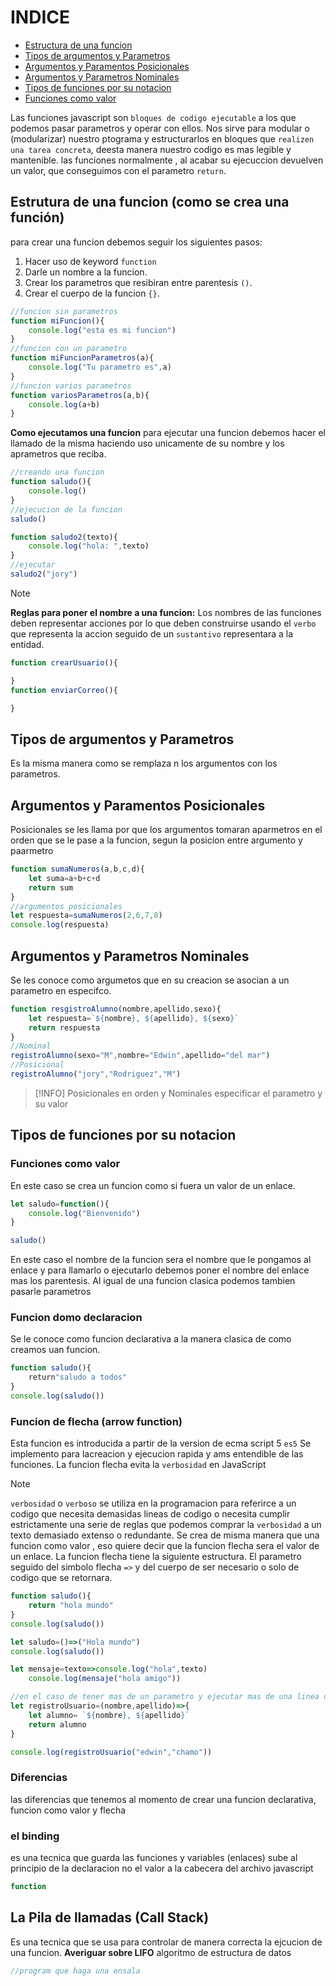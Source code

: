 # INDICE
- [Estructura de una funcion](#estrutura-de-una-funcion-como-se-crea-una-función)
- [Tipos de argumentos y Parametros](#tipos-de-argumentos-y-parametros)
- [Argumentos y Paramentos Posicionales](#argumentos-y-paramentos-posicionales)
- [Argumentos y Parametros Nominales](#argumentos-y-parametros-nominales)
- [Tipos de funciones por su notacion](#tipos-de-funciones-por-su-notacion)
- [Funciones como valor](#funciones-como-valor)


Las funciones javascript son `bloques de codigo ejecutable` a los que podemos pasar parametros y operar con ellos.
Nos sirve para modular o (modularizar) nuestro ptograma y estructurarlos en bloques que `realizen una tarea concreta`, deesta manera nuestro codigo es mas legible y mantenible.
las funciones normalmente , al acabar su ejecuccion devuelven un valor, que conseguimos con el parametro `return`.

## Estrutura de una funcion (como se crea una función)
para crear una funcion debemos seguir los siguientes pasos:
1. Hacer uso de keyword `function`
2. Darle un nombre a la funcion.
3. Crear los parametros que resibiran entre parentesis `()`.
4. Crear el cuerpo de la funcion `{}`.
```js
//funcion sin parametros
function miFuncion(){
    console.log("esta es mi funcion")
}
//funcion con un parametro
function miFuncionParametros(a){
    console.log("Tu parametro es",a)
}
//funcion varios parametros
function variosParametros(a,b){
    console.log(a+b)
}
```
**Como ejecutamos una funcion**
para ejecutar una funcion debemos hacer el llamado de la misma haciendo uso unicamente de su nombre y los aprametros que reciba.
```js
//creando una funcion
function saludo(){
    console.log()
}
//ejecucion de la funcion
saludo()

function saludo2(texto){
    console.log("hola: ",texto)
}
//ejecutar
saludo2("jory")
```

> [!NOTE]
> **Reglas para poner el nombre a una funcion:**
Los nombres de las funciones deben representar acciones por lo que deben construirse usando el `verbo` que representa la accion seguido de un `sustantivo` representara a la entidad.

```js
function crearUsuario(){

}
function enviarCorreo(){

}
```
## Tipos de argumentos y Parametros
Es la misma manera como se remplaza n los argumentos con los parametros.
## Argumentos y Paramentos Posicionales
Posicionales se les llama por que los argumentos tomaran aparmetros en el orden que se le pase a la funcion, segun la posicion entre argumento y paarmetro
```js
function sumaNumeros(a,b,c,d){
    let suma=a+b+c+d
    return sum
}
//argumentos posicionales
let respuesta=sumaNumeros(2,6,7,8)
console.log(respuesta)
```
## Argumentos y Parametros Nominales
Se les conoce como argumetos que en su creacion se asocian a un parametro en especifco.
```js
function resgistroAlumno(nombre,apellido,sexo){
    let respuesta=`${nombre}, ${apellido}, ${sexo}`
    return respuesta
}
//Nominal
registroAlumno(sexo="M",nombre="Edwin",apellido="del mar")
//Posicional
registroAlumno("jory","Rodriguez","M")
```

> [!INFO]
> Posicionales en orden y Nominales especificar el parametro y su valor

## Tipos de funciones por su notacion
### Funciones como valor
En este caso se crea un funcion como si fuera un valor de un enlace.
```js
let saludo=function(){
    console.log("Bienvenido")
}

saludo()
```
En este caso el nombre de la funcion sera el nombre que le pongamos al enlace y para llamarlo o ejecutarlo debemos poner el nombre del enlace mas los parentesis.
Al igual de una funcion clasica podemos tambien pasarle parametros

### Funcion domo declaracion
Se le conoce como funcion declarativa a la manera clasica de como creamos uan funcion.
```js
function saludo(){
    return"saludo a todos"
}
console.log(saludo())
```
### Funcion de flecha (arrow function)
Esta funcion es introducida a partir de la version de ecma script 5 `es5`
Se implemento para lacreacion y ejecucion rapida y ams entendible de las funciones.
La funcion flecha evita la `verbosidad` en JavaScript
> [!NOTE]
> `verbosidad` o `verboso` se utiliza en la programacion para referirce a un codigo que necesita demasidas lineas de codigo o necesita cumplir estrictamente una serie de reglas que podemos comprar la `verbosidad` a un texto demasiado extenso o redundante.
Se crea de misma manera que una funcion como valor , eso quiere decir que la funcion flecha sera el valor de un enlace.
La funcion flecha tiene la siguiente estructura.
El parametro seguido del simbolo flecha `=>`  y del cuerpo de ser necesario o solo de codigo que se retornara.
```js
function saludo(){
    return "hola mundo"
}
console.log(saludo())

let saludo=()=>("Hola mundo")
console.log(saludo())

let mensaje=texto=>console.log("hola",texto)
    console.log(mensaje("hola amigo"))

//en el caso de tener mas de un parametro y ejecutar mas de una linea de codigo
let registroUsuario=(nombre,apellido)=>{
    let alumno= `${nombre}, ${apellido}`
    return alumno
}

console.log(registroUsuario("edwin","chamo"))
```
### Diferencias
las diferencias que tenemos al momento de crear una funcion declarativa, funcion como valor y flecha 
### el  binding
es una tecnica que guarda las funciones y variables (enlaces) sube al principio de la declaracion no el valor a la cabecera del archivo javascript
```js
function
```
## La Pila de llamadas (Call Stack)
Es una tecnica que se usa para controlar de manera correcta la ejcucion de una funcion.
**Averiguar sobre LIFO** algoritmo de estructura de datos
```js
//program que haga una ensala
```